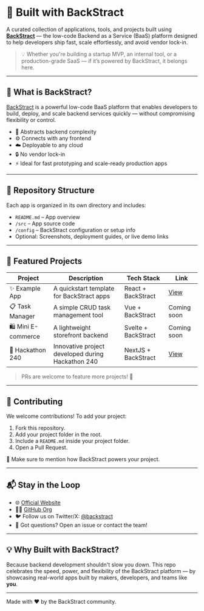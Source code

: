 # 🚀 Built with BackStract

A curated collection of applications, tools, and projects built using **[BackStract](https://backstract.io/)** — the low-code Backend as a Service (BaaS) platform designed to help developers ship fast, scale effortlessly, and avoid vendor lock-in.

> 💡 Whether you're building a startup MVP, an internal tool, or a production-grade SaaS — if it’s powered by BackStract, it belongs here.

---

## 🌟 What is BackStract?

[BackStract](https://backstract.io/) is a powerful low-code BaaS platform that enables developers to build, deploy, and scale backend services quickly — without compromising flexibility or control.

- 🚧 Abstracts backend complexity  
- ⚙️ Connects with any frontend  
- ☁️ Deployable to any cloud  
- 🔒 No vendor lock-in  
- ⚡ Ideal for fast prototyping and scale-ready production apps

---

## 📂 Repository Structure

Each app is organized in its own directory and includes:

- `README.md` – App overview
- `/src` – App source code
- `/config` – BackStract configuration or setup info
- Optional: Screenshots, deployment guides, or live demo links

---

## 📌 Featured Projects

| Project | Description | Tech Stack          | Link |
|--------|-------------|---------------------|------|
| ✨ Example App | A quickstart template for BackStract apps | React + BackStract  | [View](./example-app) |
| 📋 Task Manager | A simple CRUD task management tool | Vue + BackStract    | Coming soon |
| 🛍️ Mini E-commerce | A lightweight storefront backend | Svelte + BackStract | Coming soon |
| 🎉 Hackathon 240    | Innovative project developed during Hackathon 240 | NextJS + BackStract | [View](./hackathon-240) |

> PRs are welcome to feature more projects! 🚀

---

## 🤝 Contributing

We welcome contributions! To add your project:

1. Fork this repository.
2. Add your project folder in the root.
3. Include a `README.md` inside your project folder.
4. Open a Pull Request.

📌 Make sure to mention how BackStract powers your project.

---

## 📬 Stay in the Loop

- 🌐 [Official Website](https://backstract.io)
- 🧑‍💻 [GitHub Org](https://github.com/ns-p69)
- 🐦 Follow us on Twitter/X: [@backstract](https://twitter.com/backstract)
- 📢 Got questions? Open an issue or contact the team!

---

## 💡 Why Built with BackStract?

Because backend development shouldn't slow you down. This repo celebrates the speed, power, and flexibility of the BackStract platform — by showcasing real-world apps built by makers, developers, and teams like **you**.

---

Made with ❤️ by the BackStract community.
